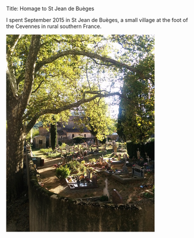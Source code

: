 Title: Homage to St Jean de Buèges

I spent September 2015 in St Jean de Buèges, a small village at the foot of the Cevennes in rural southern France.


<a href="/images/travels/homage-to-st-jean-de-bueges/cemetery-big.jpg">
<img src="/images/travels/homage-to-st-jean-de-bueges/cemetery-small.jpg">
</a>
